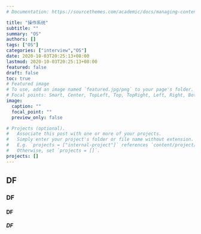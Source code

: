 ```yaml
---
# Documentation: https://sourcethemes.com/academic/docs/managing-content/

title: "操作系统"
subtitle: ""
summary: "OS"
authors: []
tags: ["OS"]
categories: ["interview","OS"]
date: 2020-10-03T20:25:13+08:00
lastmod: 2020-10-03T20:25:13+08:00
featured: false
draft: false
toc: true
# Featured image
# To use, add an image named `featured.jpg/png` to your page's folder.
# Focal points: Smart, Center, TopLeft, Top, TopRight, Left, Right, BottomLeft, Bottom, BottomRight.
image:
  caption: ""
  focal_point: ""
  preview_only: false

# Projects (optional).
#   Associate this post with one or more of your projects.
#   Simply enter your project's folder or file name without extension.
#   E.g. `projects = ["internal-project"]` references `content/project/deep-learning/index.md`.
#   Otherwise, set `projects = []`.
projects: []
---
```




## DF

### DF

#### DF

##### DF